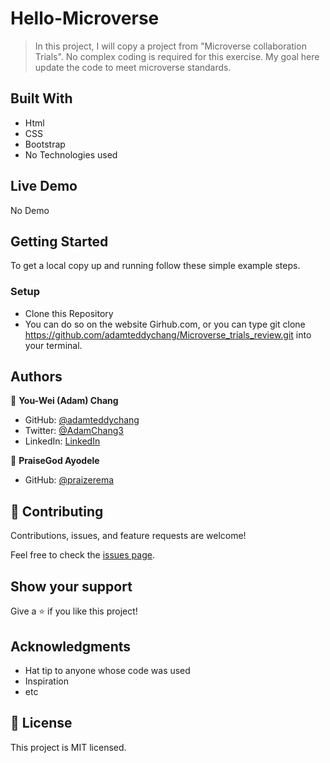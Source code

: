 # Hello-Microverse

> In this project, I will copy a project from "Microverse collaboration Trials". No complex coding is required for this exercise. 
My goal here update the code to meet microverse standards.





## Built With

- Html
- CSS
- Bootstrap
- No Technologies used

## Live Demo
No Demo

## Getting Started




To get a local copy up and running follow these simple example steps.

### Setup
- Clone this Repository
- You can do so on the website Girhub.com,
or you can type git clone https://github.com/adamteddychang/Microverse_trials_review.git into your terminal. 





## Authors

👤 **You-Wei (Adam) Chang**

- GitHub: [@adamteddychang](https://github.com/adamteddychang)
- Twitter: [@AdamChang3](https://twitter.com/AdamChang3)
- LinkedIn: [LinkedIn](https://linkedin.com/in/linkedinhandle)

👤 **PraiseGod Ayodele**
- GitHub: [@praizerema](https://github.com/praizerema)

## 🤝 Contributing

Contributions, issues, and feature requests are welcome!

Feel free to check the [issues page](../../issues/).

## Show your support

Give a ⭐️ if you like this project!

## Acknowledgments

- Hat tip to anyone whose code was used
- Inspiration
- etc

## 📝 License

This project is MIT licensed.